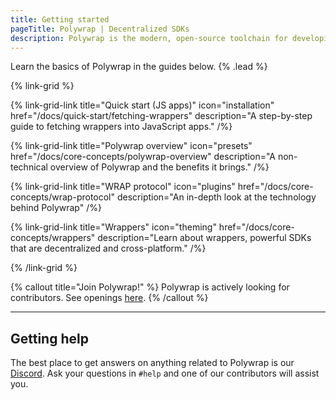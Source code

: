 ```yaml
---
title: Getting started
pageTitle: Polywrap | Decentralized SDKs
description: Polywrap is the modern, open-source toolchain for developing cross-platform software.
---
```


Learn the basics of Polywrap in the guides below. {% .lead %}

{% link-grid %}

{% link-grid-link title="Quick start (JS apps)" icon="installation" href="/docs/quick-start/fetching-wrappers" description="A step-by-step guide to fetching wrappers into JavaScript apps." /%}

{% link-grid-link title="Polywrap overview" icon="presets" href="/docs/core-concepts/polywrap-overview" description="A non-technical overview of Polywrap and the benefits it brings." /%}

{% link-grid-link title="WRAP protocol" icon="plugins" href="/docs/core-concepts/wrap-protocol" description="An in-depth look at the technology behind Polywrap" /%}

{% link-grid-link title="Wrappers" icon="theming" href="/docs/core-concepts/wrappers" description="Learn about wrappers, powerful SDKs that are decentralized and cross-platform." /%}

{% /link-grid %}

{% callout title="Join Polywrap!" %}
Polywrap is actively looking for contributors. See openings [here](https://jobs.ashbyhq.com/polywrap).
{% /callout %}

---

## Getting help

The best place to get answers on anything related to Polywrap is our [Discord](https://discord.com/invite/Z5m88a5qWu). Ask your questions in `#help` and one of our contributors will assist you.
